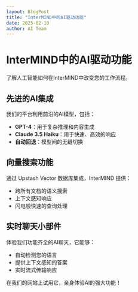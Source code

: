```yaml
---
layout: BlogPost
title: "InterMIND中的AI驱动功能"
date: 2025-02-10
author: AI Team
---
```


# InterMIND中的AI驱动功能

了解人工智能如何在InterMIND中改变您的工作流程。

## 先进的AI集成

我们的平台利用前沿的AI模型，包括：

- **GPT-4**：用于复杂推理和内容生成
- **Claude 3.5 Haiku**：用于快速、高效的响应
- **自动回退**：模型间的无缝切换

## 向量搜索功能

通过 Upstash Vector 数据库集成，InterMIND 提供：

- 跨所有文档的语义搜索
- 上下文感知响应
- 闪电般快速的查询处理

## 实时聊天小部件

体验我们功能齐全的AI聊天，它能够：

- 自动检测您的语言
- 提供上下文感知的答案
- 实时流式传输响应

在我们的网站上试用它，亲身体验AI的强大功能！